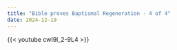 ```yaml
---
title: "Bible proves Baptismal Regeneration - 4 of 4"
date: 2024-12-19
---
```


{{< youtube cwI9l_2-9L4 >}}
